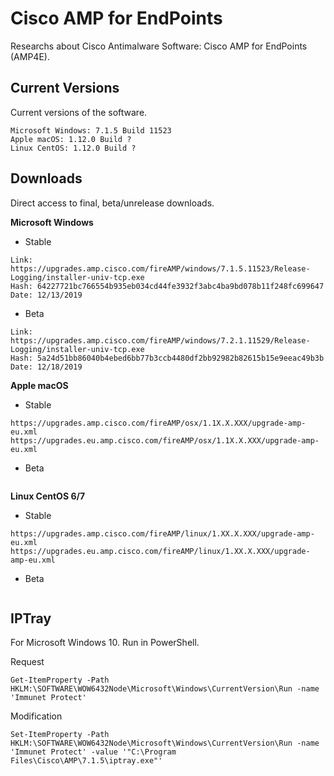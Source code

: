 # Cisco AMP for EndPoints
Researchs about Cisco Antimalware Software: Cisco AMP for EndPoints (AMP4E).

## Current Versions
Current versions of the software.
```
Microsoft Windows: 7.1.5 Build 11523
Apple macOS: 1.12.0 Build ?
Linux CentOS: 1.12.0 Build ?
```

## Downloads
Direct access to final, beta/unrelease downloads.

**Microsoft Windows**

* Stable
```
Link: https://upgrades.amp.cisco.com/fireAMP/windows/7.1.5.11523/Release-Logging/installer-univ-tcp.exe
Hash: 64227721bc766554b935eb034cd44fe3932f3abc4ba9bd078b11f248fc699647
Date: 12/13/2019
```

* Beta
```
Link: https://upgrades.amp.cisco.com/fireAMP/windows/7.2.1.11529/Release-Logging/installer-univ-tcp.exe
Hash: 5a24d51bb86040b4ebed6bb77b3ccb4480df2bb92982b82615b15e9eeac49b3b
Date: 12/18/2019
```

**Apple macOS**
* Stable
```
https://upgrades.amp.cisco.com/fireAMP/osx/1.1X.X.XXX/upgrade-amp-eu.xml
https://upgrades.eu.amp.cisco.com/fireAMP/osx/1.1X.X.XXX/upgrade-amp-eu.xml
```

* Beta
```
```

**Linux CentOS 6/7**
* Stable
```
https://upgrades.amp.cisco.com/fireAMP/linux/1.XX.X.XXX/upgrade-amp-eu.xml
https://upgrades.eu.amp.cisco.com/fireAMP/linux/1.XX.X.XXX/upgrade-amp-eu.xml
```

* Beta
```
```

## IPTray
For Microsoft Windows 10. Run in PowerShell.

Request
```
Get-ItemProperty -Path HKLM:\SOFTWARE\WOW6432Node\Microsoft\Windows\CurrentVersion\Run -name 'Immunet Protect'
```

Modification
```
Set-ItemProperty -Path HKLM:\SOFTWARE\WOW6432Node\Microsoft\Windows\CurrentVersion\Run -name 'Immunet Protect' -value '"C:\Program Files\Cisco\AMP\7.1.5\iptray.exe"'
```
